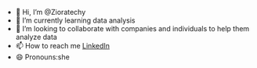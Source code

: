 - 👋 Hi, I’m @Zioratechy
- 🌱 I’m currently learning data analysis 
- 💞️ I’m looking to collaborate with companies and individuals to help them analyze data
- 📫 How to reach me [LinkedIn](https://www.linkedin.com/in/udoamaka-juliet-8ab240256?utm_source=share&utm_campaign=share_via&utm_content=profile&utm_medium=android_app)
- 😄 Pronouns:she
